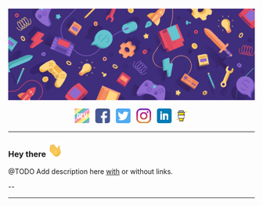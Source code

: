 <!-- [ -->

![Jitendra Header](https://raw.githubusercontent.com/JitendraSachwani/JitendraSachwani/main/assets/readme_header.jpg)

<!-- ](https://some-url.dev/) -->

<p align='center'>
<a href="https://dev.to/"><img height="30" src="https://raw.githubusercontent.com/JitendraSachwani/JitendraSachwani/main/assets/icons/devTo.png"></a>&nbsp;&nbsp;<!-- TODO -->
<a href="https://www.facebook.com/jitendra.sachwani"><img height="30" src="https://raw.githubusercontent.com/JitendraSachwani/JitendraSachwani/main/assets/icons/facebook.png?raw=true"></a>&nbsp;&nbsp;
<a href="https://twitter.com/_Jitendra_S"><img height="30" src="https://raw.githubusercontent.com/JitendraSachwani/JitendraSachwani/main/assets/icons/twitter.png?raw=true"></a>&nbsp;&nbsp;
<a href="https://instagram.com/jitu_honorificabilitudinitas"><img height="30" src="https://raw.githubusercontent.com/JitendraSachwani/JitendraSachwani/main/assets/icons/instagram.png?raw=true"></a>&nbsp;&nbsp;
<a href="https://www.linkedin.com/in/jitendra-sachwani/"><img height="30" src="https://raw.githubusercontent.com/JitendraSachwani/JitendraSachwani/main/assets/icons/linkedin.png?raw=true"></a>
<a href="https://www.buymeacoffee.com/"><img height="30" src="https://raw.githubusercontent.com/JitendraSachwani/JitendraSachwani/main/assets/icons/buy-me-a-coffee.png?raw=true"></a><!-- TODO -->
</p>

---

### Hey there <img src="https://raw.githubusercontent.com/JitendraSachwani/JitendraSachwani/main/assets/gifs/wave.gif" width="30px">

@TODO Add description here [with](www.google.com) or without links. 

-- 

---

<!--
**JitendraSachwani/JitendraSachwani** is a ✨ _special_ ✨ repository because its `README.md` (this file) appears on your GitHub profile.

Here are some ideas to get you started:

- 🔭 I’m currently working on ...
- 🌱 I’m currently learning ...
- 👯 I’m looking to collaborate on ...
- 🤔 I’m looking for help with ...
- 💬 Ask me about ...
- 📫 How to reach me: ...
- 😄 Pronouns: ...
- ⚡ Fun fact: ...
-->
